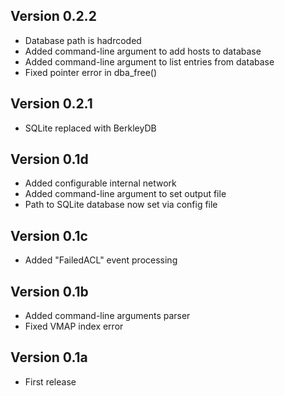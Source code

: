## Version 0.2.2
* Database path is hadrcoded
* Added command-line argument to add hosts to database
* Added command-line argument to list entries from database
* Fixed pointer error in dba_free()

## Version 0.2.1
* SQLite replaced with BerkleyDB

## Version 0.1d
* Added configurable internal network
* Added command-line argument to set output file
* Path to SQLite database now set via config file

## Version 0.1c
* Added "FailedACL" event processing

## Version 0.1b
* Added command-line arguments parser
* Fixed VMAP index error

## Version 0.1a
* First release